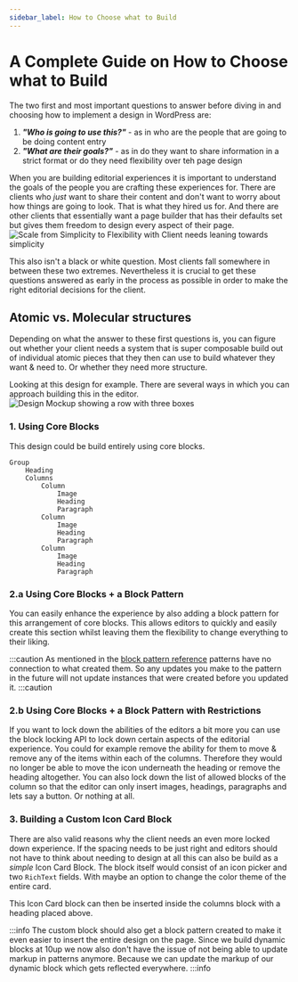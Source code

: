 ```yaml
---
sidebar_label: How to Choose what to Build
---
```


# A Complete Guide on How to Choose what to Build

The two first and most important questions to answer before diving in and choosing how to implement a design in WordPress are:

1. _**"Who is going to use this?"**_ - as in who are the people that are going to be doing content entry
2. _**"What are their goals?"**_ - as in do they want to share information in a strict format or do they need flexibility over teh page design

When you are building editorial experiences it is important to understand the goals of the people you are crafting these experiences for. There are clients who _just_ want to share their content and don't want to worry about how things are going to look. That is what they hired us for. And there are other clients that essentially want a page builder that has their defaults set but gives them freedom to design every aspect of their page.
![Scale from Simplicity to Flexibility with Client needs leaning towards simplicity](/img/flexibility-scale.png)

This also isn't a black or white question. Most clients fall somewhere in between these two extremes. Nevertheless it is crucial to get these questions answered as early in the process as possible in order to make the right editorial decisions for the client.

## Atomic vs. Molecular structures

Depending on what the answer to these first questions is, you can figure out whether your client needs a system that is super composable build out of individual atomic pieces that they then can use to build whatever they want & need to. Or whether they need more structure.

Looking at this design for example. There are several ways in which you can approach building this in the editor.
![Design Mockup showing a row with three boxes](/img/sample-design-boxes.png)

### 1. Using Core Blocks

This design could be build entirely using core blocks.

```plaintext
Group
    Heading
    Columns
        Column
            Image
            Heading
            Paragraph
        Column
            Image
            Heading
            Paragraph
        Column
            Image
            Heading
            Paragraph
```

### 2.a Using Core Blocks + a Block Pattern

You can easily enhance the experience by also adding a block pattern for this arrangement of core blocks. This allows editors to quickly and easily create this section whilst leaving them the flexibility to change everything to their liking.

:::caution
As mentioned in the [block pattern reference](../reference/03-Blocks/block-patterns.md) patterns have no connection to what created them. So any updates you make to the pattern in the future will not update instances that were created before you updated it.
:::caution

### 2.b Using Core Blocks + a Block Pattern with Restrictions

If you want to lock down the abilities of the editors a bit more you can use the block locking API to lock down certain aspects of the editorial experience. You could for example remove the ability for them to move & remove any of the items within each of the columns. Therefore they would no longer be able to move the icon underneath the heading or remove the heading altogether. You can also lock down the list of allowed blocks of the column so that the editor can only insert images, headings, paragraphs and lets say a button. Or nothing at all.

### 3. Building a Custom Icon Card Block

There are also valid reasons why the client needs an even more locked down experience. If the spacing needs to be just right and editors should not have to think about needing to design at all this can also be build as a _simple_ Icon Card Block. The block itself would consist of an icon picker and two `RichText` fields. With maybe an option to change the color theme of the entire card.

This Icon Card block can then be inserted inside the columns block with a heading placed above.

:::info
The custom block should also get a block pattern created to make it even easier to insert the entire design on the page. Since we build dynamic blocks at 10up we now also don't have the issue of not being able to update markup in patterns anymore. Because we can update the markup of our dynamic block which gets reflected everywhere.
:::info
